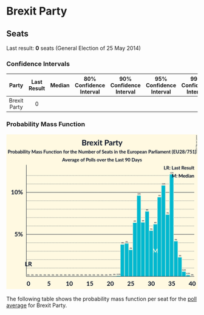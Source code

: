# Brexit Party

## Seats

Last result: **0** seats (General Election of 25 May 2014)

### Confidence Intervals

| Party | Last Result | Median | 80% Confidence Interval | 90% Confidence Interval | 95% Confidence Interval | 99% Confidence Interval |
|:-----:|:-----------:|:------:|:-----------------------:|:-----------------------:|:-----------------------:|:-----------------------:|
| Brexit Party | 0 |  |  |  |  |  |

### Probability Mass Function

![Graph with seats probability mass function not yet produced](average-2019-05-31-seats-pmf-brexitparty.png "Seats Probability Mass Function")

The following table shows the probability mass function per seat for the [poll average](average-2019-05-31.html) for Brexit Party.


